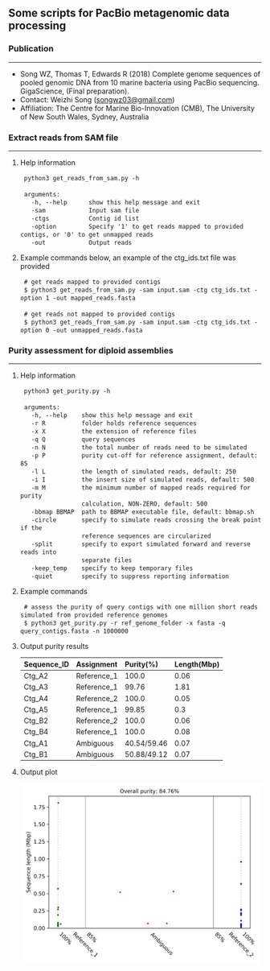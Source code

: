 
## Some scripts for PacBio metagenomic data processing


### Publication
---

+ Song WZ, Thomas T, Edwards R (2018) Complete genome sequences of pooled genomic DNA from 10 marine bacteria using PacBio sequencing. GigaScience, (Final preparation).
+ Contact: Weizhi Song (songwz03@gmail.com)
+ Affiliation: The Centre for Marine Bio-Innovation (CMB), The University of New South Wales, Sydney, Australia


### Extract reads from SAM file
---

1. Help information

        python3 get_reads_from_sam.py -h

        arguments:
          -h, --help      show this help message and exit
          -sam            Input sam file
          -ctgs           Contig id list
          -option         Specify '1' to get reads mapped to provided contigs, or '0' to get unmapped reads
          -out            Output reads

1. Example commands below, an example of the ctg_ids.txt file was provided

        # get reads mapped to provided contigs
        $ python3 get_reads_from_sam.py -sam input.sam -ctg ctg_ids.txt -option 1 -out mapped_reads.fasta

        # get reads not mapped to provided contigs
        $ python3 get_reads_from_sam.py -sam input.sam -ctg ctg_ids.txt -option 0 -out unmapped_reads.fasta


### Purity assessment for diploid assemblies
---

1. Help information

        python3 get_purity.py -h

        arguments:
          -h, --help    show this help message and exit
          -r R          folder holds reference sequences
          -x X          the extension of reference files
          -q Q          query sequences
          -n N          the total number of reads need to be simulated
          -p P          purity cut-off for reference assignment, default: 85
          -l L          the length of simulated reads, default: 250
          -i I          the insert size of simulated reads, default: 500
          -m M          the minimum number of mapped reads required for purity
                        calculation, NON-ZERO, default: 500
          -bbmap BBMAP  path to BBMAP executable file, default: bbmap.sh
          -circle       specify to simulate reads crossing the break point if the
                        reference sequences are circularized
          -split        specify to export simulated forward and reverse reads into
                        separate files
          -keep_temp    specify to keep temporary files
          -quiet        specify to suppress reporting information


1. Example commands

        # assess the purity of query contigs with one million short reads simulated from provided reference genomes
        $ python3 get_purity.py -r ref_genome_folder -x fasta -q query_contigs.fasta -n 1000000

1. Output purity results

    |Sequence_ID|Assignment|Purity(%)|Length(Mbp)|
    |---|---|---|---|
    |Ctg_A2|Reference_1|100.0|0.06|
    |Ctg_A3|Reference_1|99.76|1.81|
    |Ctg_A4|Reference_2|100.0|0.05|
    |Ctg_A5|Reference_1|99.85|0.3|
    |Ctg_B2|Reference_2|100.0|0.06|
    |Ctg_B4|Reference_1|100.0|0.08|
    |Ctg_A1|Ambiguous|40.54/59.46|0.07|
    |Ctg_B1|Ambiguous|50.88/49.12|0.07|

1. Output plot

    ![purity_plot](images/DSM17395.haplotigs.purity.png)

